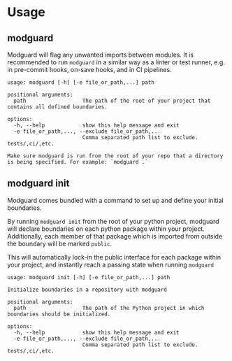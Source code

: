 # Usage

## modguard
Modguard will flag any unwanted imports between modules. It is recommended to run `modguard` in a similar way as a linter or test runner, e.g. in pre-commit hooks, on-save hooks, and in CI pipelines.

```
usage: modguard [-h] [-e file_or_path,...] path

positional arguments:
  path                  The path of the root of your project that contains all defined boundaries.

options:
  -h, --help            show this help message and exit
  -e file_or_path,..., --exclude file_or_path,...
                        Comma separated path list to exclude. tests/,ci/,etc.

Make sure modguard is run from the root of your repo that a directory is being specified. For example: `modguard .`
```


## modguard init
Modguard comes bundled with a command to set up and define your initial boundaries.

By running `modguard init` from the root of your python project, modguard will declare boundaries on each python package within your project. Additionally, each member of that package which is imported from outside the boundary will be marked `public`. 

This will automatically lock-in the public interface for each package within your project, and instantly reach a passing state when running `modguard`
```
usage: modguard init [-h] [-e file_or_path,...] path

Initialize boundaries in a repository with modguard

positional arguments:
  path                  The path of the Python project in which boundaries should be initialized.

options:
  -h, --help            show this help message and exit
  -e file_or_path,..., --exclude file_or_path,...
                        Comma separated path list to exclude. tests/,ci/,etc.
```
